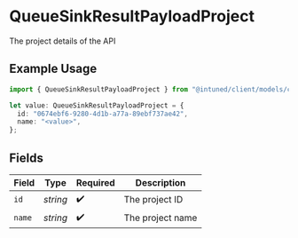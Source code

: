 # QueueSinkResultPayloadProject

The project details of the API

## Example Usage

```typescript
import { QueueSinkResultPayloadProject } from "@intuned/client/models/components";

let value: QueueSinkResultPayloadProject = {
  id: "0674ebf6-9280-4d1b-a77a-89ebf737ae42",
  name: "<value>",
};
```

## Fields

| Field              | Type               | Required           | Description        |
| ------------------ | ------------------ | ------------------ | ------------------ |
| `id`               | *string*           | :heavy_check_mark: | The project ID     |
| `name`             | *string*           | :heavy_check_mark: | The project name   |